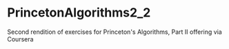 # PrincetonAlgorithms2_2
Second rendition of exercises for Princeton's Algorithms, Part II offering via Coursera
